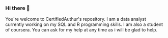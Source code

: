 ### Hi there 👋
You're welcome to CertifiedAuthur's repository. I am a data analyst currently working on my SQL and R programming skills. I am also a student of coursera. You can ask for my help at any time as i will be glad to help. 
